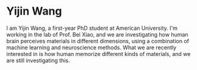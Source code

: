 # Yijin Wang
I am Yijin Wang, a first-year PhD student at American University.
I'm working in the lab of Prof. Bei Xiao, and we are investigating how human brain perceives materials in different dimensions, using a combination of machine learning and neuroscience methods.
What we are recently interested in is how human memorize different kinds of materials, and we are still investigating this.
